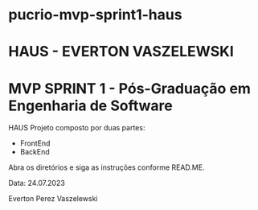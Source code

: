 # pucrio-mvp-sprint1-haus
# HAUS - EVERTON VASZELEWSKI
# MVP SPRINT 1 - Pós-Graduação em Engenharia de Software

HAUS
Projeto composto por duas partes:
- FrontEnd
- BackEnd

Abra os diretórios e siga as instruções conforme READ.ME.

Data: 24.07.2023

Everton Perez Vaszelewski
